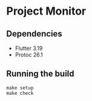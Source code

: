 # Project Monitor

## Dependencies

 * Flutter 3.19
 * Protoc 26.1

## Running the build

```
make setup
make check
```
